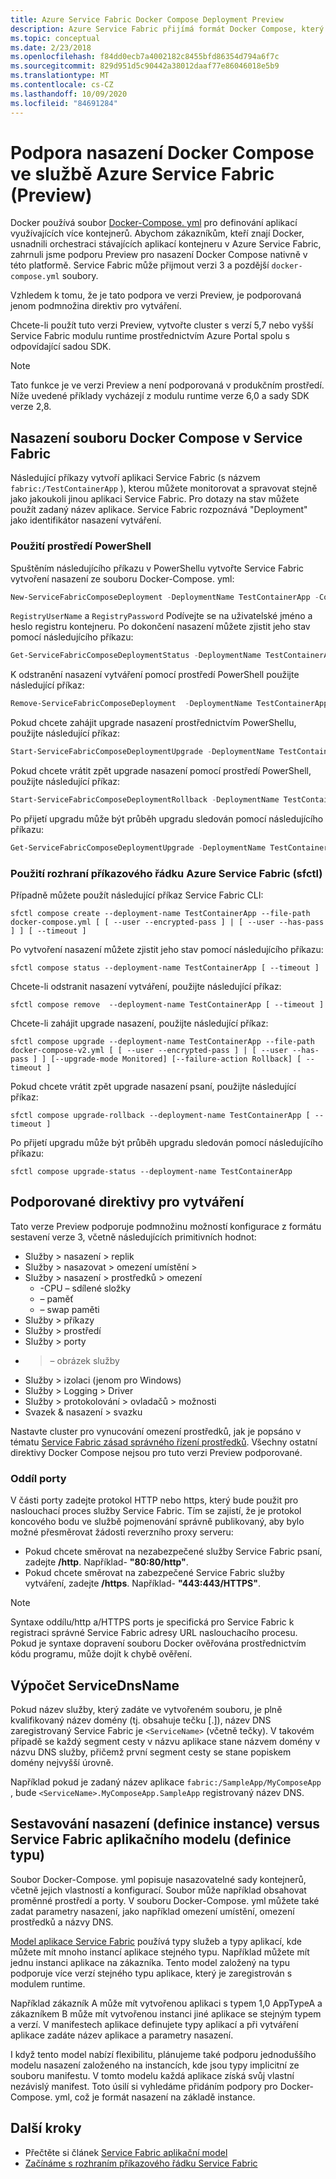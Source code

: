 ```yaml
---
title: Azure Service Fabric Docker Compose Deployment Preview
description: Azure Service Fabric přijímá formát Docker Compose, který usnadňuje orchestraci stávajících kontejnerů pomocí Service Fabric. Tato podpora je aktuálně ve verzi Preview.
ms.topic: conceptual
ms.date: 2/23/2018
ms.openlocfilehash: f84dd0ecb7a4002182c8455bfd86354d794a6f7c
ms.sourcegitcommit: 829d951d5c90442a38012daaf77e86046018e5b9
ms.translationtype: MT
ms.contentlocale: cs-CZ
ms.lasthandoff: 10/09/2020
ms.locfileid: "84691284"
---
```

# <a name="docker-compose-deployment-support-in-azure-service-fabric-preview"></a>Podpora nasazení Docker Compose ve službě Azure Service Fabric (Preview)

Docker používá soubor [Docker-Compose. yml](https://docs.docker.com/compose) pro definování aplikací využívajících více kontejnerů. Abychom zákazníkům, kteří znají Docker, usnadnili orchestraci stávajících aplikací kontejneru v Azure Service Fabric, zahrnuli jsme podporu Preview pro nasazení Docker Compose nativně v této platformě. Service Fabric může přijmout verzi 3 a pozdější `docker-compose.yml` soubory. 

Vzhledem k tomu, že je tato podpora ve verzi Preview, je podporovaná jenom podmnožina direktiv pro vytváření.

Chcete-li použít tuto verzi Preview, vytvořte cluster s verzí 5,7 nebo vyšší Service Fabric modulu runtime prostřednictvím Azure Portal spolu s odpovídající sadou SDK. 

> [!NOTE]
> Tato funkce je ve verzi Preview a není podporovaná v produkčním prostředí.
> Níže uvedené příklady vycházejí z modulu runtime verze 6,0 a sady SDK verze 2,8.

## <a name="deploy-a-docker-compose-file-on-service-fabric"></a>Nasazení souboru Docker Compose v Service Fabric

Následující příkazy vytvoří aplikaci Service Fabric (s názvem `fabric:/TestContainerApp` ), kterou můžete monitorovat a spravovat stejně jako jakoukoli jinou aplikaci Service Fabric. Pro dotazy na stav můžete použít zadaný název aplikace.
Service Fabric rozpoznává "Deployment" jako identifikátor nasazení vytváření.

### <a name="use-powershell"></a>Použití prostředí PowerShell

Spuštěním následujícího příkazu v PowerShellu vytvořte Service Fabric vytvoření nasazení ze souboru Docker-Compose. yml:

```powershell
New-ServiceFabricComposeDeployment -DeploymentName TestContainerApp -Compose docker-compose.yml [-RegistryUserName <>] [-RegistryPassword <>] [-PasswordEncrypted]
```

`RegistryUserName` a `RegistryPassword` Podívejte se na uživatelské jméno a heslo registru kontejneru. Po dokončení nasazení můžete zjistit jeho stav pomocí následujícího příkazu:

```powershell
Get-ServiceFabricComposeDeploymentStatus -DeploymentName TestContainerApp
```

K odstranění nasazení vytváření pomocí prostředí PowerShell použijte následující příkaz:

```powershell
Remove-ServiceFabricComposeDeployment  -DeploymentName TestContainerApp
```

Pokud chcete zahájit upgrade nasazení prostřednictvím PowerShellu, použijte následující příkaz:

```powershell
Start-ServiceFabricComposeDeploymentUpgrade -DeploymentName TestContainerApp -Compose docker-compose-v2.yml -Monitored -FailureAction Rollback
```

Pokud chcete vrátit zpět upgrade nasazení pomocí prostředí PowerShell, použijte následující příkaz:

```powershell
Start-ServiceFabricComposeDeploymentRollback -DeploymentName TestContainerApp
```

Po přijetí upgradu může být průběh upgradu sledován pomocí následujícího příkazu:

```powershell
Get-ServiceFabricComposeDeploymentUpgrade -DeploymentName TestContainerApp
```

### <a name="use-azure-service-fabric-cli-sfctl"></a>Použití rozhraní příkazového řádku Azure Service Fabric (sfctl)

Případně můžete použít následující příkaz Service Fabric CLI:

```shell
sfctl compose create --deployment-name TestContainerApp --file-path docker-compose.yml [ [ --user --encrypted-pass ] | [ --user --has-pass ] ] [ --timeout ]
```

Po vytvoření nasazení můžete zjistit jeho stav pomocí následujícího příkazu:

```shell
sfctl compose status --deployment-name TestContainerApp [ --timeout ]
```

Chcete-li odstranit nasazení vytváření, použijte následující příkaz:

```shell
sfctl compose remove  --deployment-name TestContainerApp [ --timeout ]
```

Chcete-li zahájit upgrade nasazení, použijte následující příkaz:

```shell
sfctl compose upgrade --deployment-name TestContainerApp --file-path docker-compose-v2.yml [ [ --user --encrypted-pass ] | [ --user --has-pass ] ] [--upgrade-mode Monitored] [--failure-action Rollback] [ --timeout ]
```

Pokud chcete vrátit zpět upgrade nasazení psaní, použijte následující příkaz:

```shell
sfctl compose upgrade-rollback --deployment-name TestContainerApp [ --timeout ]
```

Po přijetí upgradu může být průběh upgradu sledován pomocí následujícího příkazu:

```shell
sfctl compose upgrade-status --deployment-name TestContainerApp
```

## <a name="supported-compose-directives"></a>Podporované direktivy pro vytváření

Tato verze Preview podporuje podmnožinu možností konfigurace z formátu sestavení verze 3, včetně následujících primitivních hodnot:

* Služby > nasazení > replik
* Služby > nasazovat > omezení umístění >
* Služby > nasazení > prostředků > omezení
    * -CPU – sdílené složky
    * – paměť
    * – swap paměti
* Služby > příkazy
* Služby > prostředí
* Služby > porty
* > – obrázek služby
* Služby > izolaci (jenom pro Windows)
* Služby > Logging > Driver
* Služby > protokolování > ovladačů > možnosti
* Svazek & nasazení > svazku

Nastavte cluster pro vynucování omezení prostředků, jak je popsáno v tématu [Service Fabric zásad správného řízení prostředků](service-fabric-resource-governance.md). Všechny ostatní direktivy Docker Compose nejsou pro tuto verzi Preview podporované.

### <a name="ports-section"></a>Oddíl porty

V části porty zadejte protokol HTTP nebo https, který bude použit pro naslouchací proces služby Service Fabric. Tím se zajistí, že je protokol koncového bodu ve službě pojmenování správně publikovaný, aby bylo možné přesměrovat žádosti reverzního proxy serveru:
* Pokud chcete směrovat na nezabezpečené služby Service Fabric psaní, zadejte **/http**. Například- **"80:80/http"**.
* Pokud chcete směrovat na zabezpečené Service Fabric služby vytváření, zadejte **/https**. Například- **"443:443/HTTPS"**.

> [!NOTE]
> Syntaxe oddílu/http a/HTTPS ports je specifická pro Service Fabric k registraci správné Service Fabric adresy URL naslouchacího procesu.  Pokud je syntaxe dopravení souboru Docker ověřována prostřednictvím kódu programu, může dojít k chybě ověření.

## <a name="servicednsname-computation"></a>Výpočet ServiceDnsName

Pokud název služby, který zadáte ve vytvořeném souboru, je plně kvalifikovaný název domény (tj. obsahuje tečku [.]), název DNS zaregistrovaný Service Fabric je `<ServiceName>` (včetně tečky). V takovém případě se každý segment cesty v názvu aplikace stane názvem domény v názvu DNS služby, přičemž první segment cesty se stane popiskem domény nejvyšší úrovně.

Například pokud je zadaný název aplikace `fabric:/SampleApp/MyComposeApp` , bude `<ServiceName>.MyComposeApp.SampleApp` registrovaný název DNS.

## <a name="compose-deployment-instance-definition-versus-service-fabric-app-model-type-definition"></a>Sestavování nasazení (definice instance) versus Service Fabric aplikačního modelu (definice typu)

Soubor Docker-Compose. yml popisuje nasazovatelné sady kontejnerů, včetně jejich vlastností a konfigurací.
Soubor může například obsahovat proměnné prostředí a porty. V souboru Docker-Compose. yml můžete také zadat parametry nasazení, jako například omezení umístění, omezení prostředků a názvy DNS.

[Model aplikace Service Fabric](service-fabric-application-model.md) používá typy služeb a typy aplikací, kde můžete mít mnoho instancí aplikace stejného typu. Například můžete mít jednu instanci aplikace na zákazníka. Tento model založený na typu podporuje více verzí stejného typu aplikace, který je zaregistrován s modulem runtime.

Například zákazník A může mít vytvořenou aplikaci s typem 1,0 AppTypeA a zákazníkem B může mít vytvořenou instanci jiné aplikace se stejným typem a verzí. V manifestech aplikace definujete typy aplikací a při vytváření aplikace zadáte název aplikace a parametry nasazení.

I když tento model nabízí flexibilitu, plánujeme také podporu jednoduššího modelu nasazení založeného na instancích, kde jsou typy implicitní ze souboru manifestu. V tomto modelu každá aplikace získá svůj vlastní nezávislý manifest. Toto úsilí si vyhledáme přidáním podpory pro Docker-Compose. yml, což je formát nasazení na základě instance.

## <a name="next-steps"></a>Další kroky

* Přečtěte si článek [Service Fabric aplikační model](service-fabric-application-model.md)
* [Začínáme s rozhraním příkazového řádku Service Fabric](service-fabric-cli.md)
